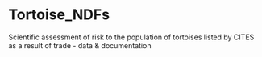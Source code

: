 # Tortoise_NDFs
Scientific assessment of risk to the population of tortoises listed by CITES as a result of trade - data &amp; documentation
